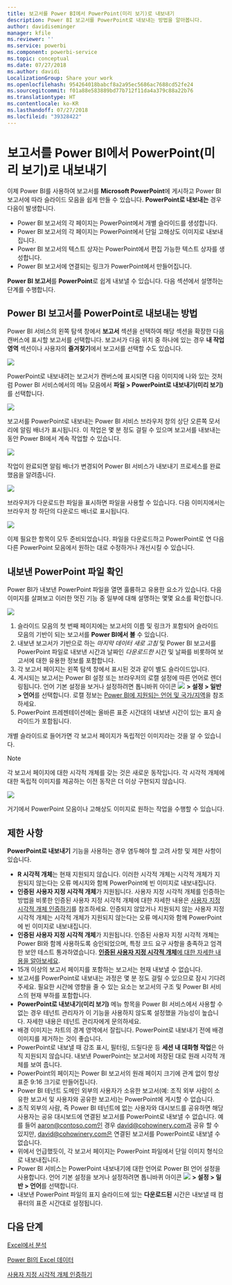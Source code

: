 ```yaml
---
title: 보고서를 Power BI에서 PowerPoint(미리 보기)로 내보내기
description: Power BI 보고서를 PowerPoint로 내보내는 방법을 알아봅니다.
author: davidiseminger
manager: kfile
ms.reviewer: ''
ms.service: powerbi
ms.component: powerbi-service
ms.topic: conceptual
ms.date: 07/27/2018
ms.author: davidi
LocalizationGroup: Share your work
ms.openlocfilehash: 954264018babcf8a2a95ec5686ac7688cd52fe24
ms.sourcegitcommit: f01a88e583889bd77b712f11da4a379c88a22b76
ms.translationtype: HT
ms.contentlocale: ko-KR
ms.lasthandoff: 07/27/2018
ms.locfileid: "39328422"
---
```

# <a name="export-reports-from-power-bi-to-powerpoint-preview"></a>보고서를 Power BI에서 PowerPoint(미리 보기)로 내보내기
이제 Power BI를 사용하여 보고서를 **Microsoft PowerPoint**에 게시하고 Power BI 보고서에 따라 슬라이드 모음을 쉽게 만들 수 있습니다. **PowerPoint로 내보내는** 경우 다음이 발생합니다.

* Power BI 보고서의 각 페이지는 PowerPoint에서 개별 슬라이드를 생성합니다.
* Power BI 보고서의 각 페이지는 PowerPoint에서 단일 고해상도 이미지로 내보내집니다.
* Power BI 보고서의 텍스트 상자는 PowerPoint에서 편집 가능한 텍스트 상자를 생성합니다.
* Power BI 보고서에 연결되는 링크가 PowerPoint에서 만들어집니다.

**Power BI 보고서**를 **PowerPoint**로 쉽게 내보낼 수 있습니다. 다음 섹션에서 설명하는 단계를 수행합니다.

## <a name="how-to-export-your-power-bi-report-to-powerpoint"></a>Power BI 보고서를 PowerPoint로 내보내는 방법
Power BI 서비스의 왼쪽 탐색 창에서 **보고서** 섹션을 선택하여 해당 섹션을 확장한 다음 캔버스에 표시할 보고서를 선택합니다. 보고서가 다음 위치 중 하나에 있는 경우 **내 작업 영역** 섹션이나 사용자의 **즐겨찾기**에서 보고서를 선택할 수도 있습니다.

![](media/service-publish-to-powerpoint/powerbi_to_powerpoint_0.png)

PowerPoint로 내보내려는 보고서가 캔버스에 표시되면 다음 이미지에 나와 있는 것처럼 Power BI 서비스에서의 메뉴 모음에서 **파일 > PowerPoint로 내보내기(미리 보기)** 를 선택합니다.

![](media/service-publish-to-powerpoint/powerbi_to_powerpoint_1.png)

보고서를 PowerPoint로 내보내는 Power BI 서비스 브라우저 창의 상단 오른쪽 모서리에 알림 배너가 표시됩니다. 이 작업은 몇 분 정도 걸릴 수 있으며 보고서를 내보내는 동안 Power BI에서 계속 작업할 수 있습니다.

![](media/service-publish-to-powerpoint/powerbi_to_powerpoint_2.png)

작업이 완료되면 알림 배너가 변경되어 Power BI 서비스가 내보내기 프로세스를 완료했음을 알려줍니다.

![](media/service-publish-to-powerpoint/powerbi_to_powerpoint_3.png)

브라우저가 다운로드한 파일을 표시하면 파일을 사용할 수 있습니다. 다음 이미지에서는 브라우저 창 하단의 다운로드 배너로 표시됩니다.

![](media/service-publish-to-powerpoint/powerbi_to_powerpoint_4.png)

이제 필요한 항목이 모두 준비되었습니다. 파일을 다운로드하고 PowerPoint로 연 다음 다른 PowerPoint 모음에서 원하는 대로 수정하거나 개선시킬 수 있습니다.

## <a name="checking-out-your-exported-powerpoint-file"></a>내보낸 PowerPoint 파일 확인
Power BI가 내보낸 PowerPoint 파일을 열면 훌륭하고 유용한 요소가 있습니다. 다음 이미지를 살펴보고 이러한 멋진 기능 중 일부에 대해 설명하는 몇몇 요소를 확인합니다.

![](media/service-publish-to-powerpoint/powerbi_to_powerpoint_5.png)

1. 슬라이드 모음의 첫 번째 페이지에는 보고서의 이름 및 링크가 포함되어 슬라이드 모음의 기반이 되는 보고서를 **Power BI에서 볼** 수 있습니다.
2. 내보낸 보고서가 기반으로 하는 *마지막 데이터 새로 고침* 및 Power BI 보고서를 PowerPoint 파일로 내보낸 시간과 날짜인 *다운로드한* 시간 및 날짜를 비롯하여 보고서에 대한 유용한 정보를 포함합니다.
3. 각 보고서 페이지는 왼쪽 탐색 창에서 표시된 것과 같이 별도 슬라이드입니다.
4. 게시되는 보고서는 Power BI 설정 또는 브라우저의 로캘 설정에 따른 언어로 렌더링됩니다. 언어 기본 설정을 보거나 설정하려면 톱니바퀴 아이콘 ![](media/service-report-subscribe/power-bi-settings-icon.png) **> 설정 > 일반 > 언어**를 선택합니다. 로캘 정보는 [Power BI에 지원되는 언어 및 국가/지역](supported-languages-countries-regions.md)을 참조하세요.
5. PowerPoint 프레젠테이션에는 올바른 표준 시간대의 내보낸 시간이 있는 표지 슬라이드가 포함됩니다.

개별 슬라이드로 들어가면 각 보고서 페이지가 독립적인 이미지라는 것을 알 수 있습니다.

>[!NOTE]
> 각 보고서 페이지에 대한 시각적 개체를 갖는 것은 새로운 동작입니다. 각 시각적 개체에 대한 독립적 이미지를 제공하는 이전 동작은 더 이상 구현되지 않습니다. 
 

![](media/service-publish-to-powerpoint/powerbi_to_powerpoint_6.png)

거기에서 PowerPoint 모음이나 고해상도 이미지로 원하는 작업을 수행할 수 있습니다.

## <a name="limitations"></a>제한 사항
**PowerPoint로 내보내기** 기능을 사용하는 경우 염두해야 할 고려 사항 및 제한 사항이 있습니다.

* **R 시각적 개체**는 현재 지원되지 않습니다. 이러한 시각적 개체는 시각적 개체가 지원되지 않는다는 오류 메시지와 함께 PowerPoint에 빈 이미지로 내보내집니다.
* **인증된** **사용자 지정 시각적 개체**가 지원됩니다. 사용자 지정 시각적 개체를 인증하는 방법을 비롯한 인증된 사용자 지정 시각적 개체에 대한 자세한 내용은 [사용자 지정 시각적 개체 인증하기](power-bi-custom-visuals-certified.md)를 참조하세요. 인증되지 않았거나 지원되지 않는 사용자 지정 시각적 개체는 시각적 개체가 지원되지 않는다는 오류 메시지와 함께 PowerPoint에 빈 이미지로 내보내집니다.
* **인증된 사용자 지정 시각적 개체**가 지원됩니다. 인증된 사용자 지정 시각적 개체는 Power BI와 함께 사용하도록 승인되었으며, 특정 코드 요구 사항을 충족하고 엄격한 보안 테스트 통과하였습니다. [**인증된 사용자 지정 시각적 개체**에 대한 자세한 내용을 알아보세요](power-bi-custom-visuals-certified.md).
* 15개 이상의 보고서 페이지를 포함하는 보고서는 현재 내보낼 수 없습니다.
* 보고서를 PowerPoint로 내보내는 과정은 몇 분 정도 걸릴 수 있으므로 잠시 기다려주세요. 필요한 시간에 영향을 줄 수 있는 요소는 보고서의 구조 및 Power BI 서비스의 현재 부하를 포함합니다.
* **PowerPoint로 내보내기(미리 보기)** 메뉴 항목을 Power BI 서비스에서 사용할 수 없는 경우 테넌트 관리자가 이 기능을 사용하지 않도록 설정했을 가능성이 높습니다. 자세한 내용은 테넌트 관리자에게 문의하세요.
* 배경 이미지는 차트의 경계 영역에서 잘립니다. PowerPoint로 내보내기 전에 배경 이미지를 제거하는 것이 좋습니다.
* PowerPoint로 내보낼 때 강조 표시, 필터링, 드릴다운 등 **세션 내 대화형 작업**은 아직 지원되지 않습니다. 내보낸 PowerPoint는 보고서에 저장된 대로 원래 시각적 개체를 보여 줍니다.
* PowerPoint의 페이지는 Power BI 보고서의 원래 페이지 크기에 관계 없이 항상 표준 9:16 크기로 만들어집니다.
* Power BI 테넌트 도메인 외부의 사용자가 소유한 보고서(예: 조직 외부 사람이 소유한 보고서 및 사용자와 공유한 보고서)는 PowerPoint에 게시할 수 없습니다.
* 조직 외부의 사람, 즉 Power BI 테넌트에 없는 사용자와 대시보드를 공유하면 해당 사용자는 공유 대시보드에 연결된 보고서를 PowerPoint로 내보낼 수 없습니다. 예를 들어 aaron@contoso.com인 경우 david@cohowinery.com과 공유 할 수 있지만, david@cohowinery.com은 연결된 보고서를 PowerPoint로 내보낼 수 없습니다.
* 위에서 언급했듯이, 각 보고서 페이지는 PowerPoint 파일에서 단일 이미지 형식으로 내보내집니다.
* Power BI 서비스는 PowerPoint 내보내기에 대한 언어로 Power BI 언어 설정을 사용합니다. 언어 기본 설정을 보거나 설정하려면 톱니바퀴 아이콘 ![](media/service-report-subscribe/power-bi-settings-icon.png) **> 설정 > 일반 > 언어**를 선택합니다.
* 내보낸 PowerPoint 파일의 표지 슬라이드에 있는 **다운로드된** 시간은 내보낼 때 컴퓨터의 표준 시간대로 설정됩니다.

## <a name="next-steps"></a>다음 단계
[Excel에서 분석](service-analyze-in-excel.md)

[Power BI의 Excel 데이터](service-excel-workbook-files.md)

[사용자 지정 시각적 개체 인증하기](power-bi-custom-visuals-certified.md)

